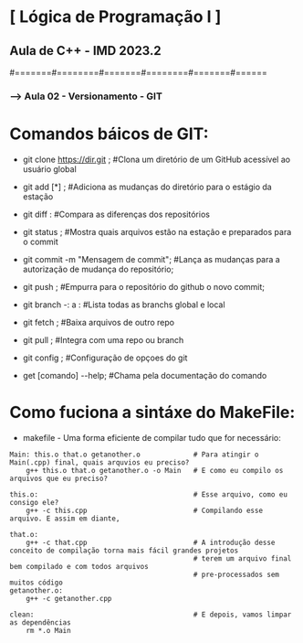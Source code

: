# [ Lógica de Programação I ]

## Aula de C++ - IMD 2023.2


#=======#========#=======#========#=======#======

### --> Aula 02 - Versionamento - GIT

# Comandos báicos de GIT:

- git clone https://dir.git ; #Clona um diretório de um GitHub acessível ao usuário global

- git add [*] ; #Adiciona as mudanças do diretório para o estágio da estação

- git diff : #Compara as diferenças dos repositórios

- git status ; #Mostra quais arquivos estão na estação e preparados para o commit

- git commit -m "Mensagem de commit"; #Lança as mudanças para a autorização de mudança do repositório;

- git push ; #Empurra para o repositório do github o novo commit;

- git branch -:
            a : #Lista todas as branchs global e local
            
- git fetch ; #Baixa arquivos de outro repo

- git pull ; #Integra com uma repo ou branch

- git config ; #Configuração de opçoes do git 

- get [comando] --help; #Chama pela documentação do comando


# Como fuciona a sintáxe do MakeFile: 

- makefile - Uma forma eficiente de compilar tudo que for necessário:

```
Main: this.o that.o getanother.o             # Para atingir o Main(.cpp) final, quais arquvios eu preciso?
    g++ this.o that.o getanother.o -o Main   # E como eu compilo os arquivos que eu preciso?

this.o:                                      # Esse arquivo, como eu consigo ele?
    g++ -c this.cpp                          # Compilando esse arquivo. E assim em diante,

that.o:
    g++ -c that.cpp                          # A introdução desse conceito de compilação torna mais fácil grandes projetos 
                                             # terem um arquivo final bem compilado e com todos arquivos
                                             # pre-processados sem muitos código
getanother.o:
    g++ -c getanother.cpp

clean:                                       # E depois, vamos limpar as dependências
    rm *.o Main

```


